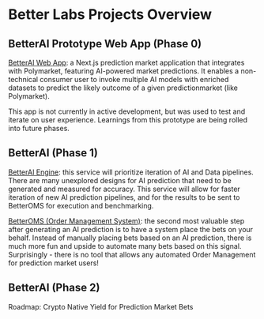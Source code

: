 # Better Labs Projects Overview

## BetterAI Prototype Web App (Phase 0)

[BetterAI Web App](https://github.com/better-labs/betterai-v1): a Next.js prediction market application that integrates with Polymarket, featuring AI-powered market predictions. It enables a non-technical consumer user to invoke multiple AI models with enriched datasets to predict the likely outcome of a given predictionmarket (like Polymarket).

This app is not currently in active development, but was used to test and iterate on user experience. Learnings from this prototype are being rolled into future phases.


## BetterAI (Phase 1)

[BetterAI Engine](https://github.com/better-labs/betteraiengine): this service will prioritize iteration of AI and Data pipelines. There are many unexplored designs for AI prediction that need to be generated and measured for accuracy. This service will allow for faster iteration of new AI prediction pipelines, and for the results to be sent to BetterOMS for execution and benchmarking.

[BetterOMS (Order Management System)](https://github.com/better-labs/betteroms): the second most valuable step after generating an AI prediction is to have a system place the bets on your behalf. Instead of manually placing bets based on an AI prediction, there is much more fun and upside to automate many bets based on this signal. Surprisingly - there is no tool that allows any automated Order Management for prediction market users!


## BetterAI (Phase 2)

Roadmap: Crypto Native Yield for Prediction Market Bets
